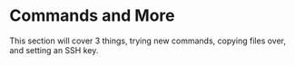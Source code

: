 
# Commands and More

This section will cover 3 things, trying new commands, copying files over, and setting an SSH key.